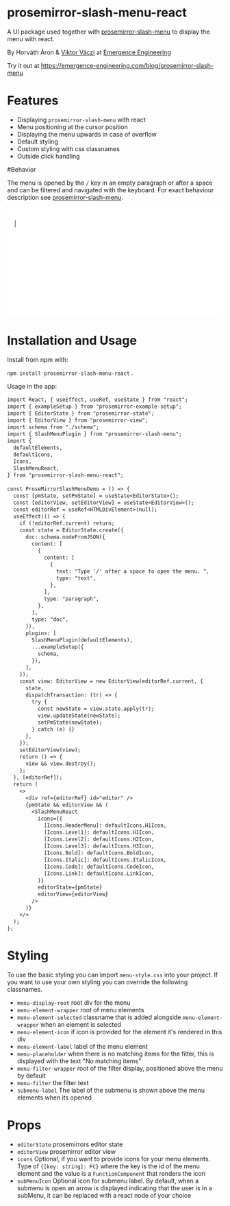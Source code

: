 # prosemirror-slash-menu-react

A UI package used together with [prosemirror-slash-menu](https://github.com/emergence-engineering/prosemirror-slash-menu) to display the menu with react.

By Horváth Áron & [Viktor Váczi](https://emergence-engineering.com/cv/viktor) at [Emergence Engineering](https://emergence-engineering.com/)

Try it out at <https://emergence-engineering.com/blog/prosemirror-slash-menu>

# Features

- Displaying `prosemirror-slash-menu` with react
- Menu positioning at the cursor position
- Displaying the menu upwards in case of overflow
- Default styling
- Custom styling with css classnames
- Outside click handling

#Behavior

The menu is opened by the `/` key in an empty paragraph or after a space and can be filtered and navigated with the keyboard.
For exact behaviour description see [prosemirror-slash-menu](https://github.com/emergence-engineering/prosemirror-slash-menu).

![alt text](https://github.com/emergence-engineering/prosemirror-slash-menu-react/blob/main/public/prosemirror-slash-menu.gif?raw=true)



# Installation and Usage
Install from npm with:

`npm install prosemirror-slash-menu-react` .

Usage in the app:

```tsx
import React, { useEffect, useRef, useState } from "react";
import { exampleSetup } from "prosemirror-example-setup";
import { EditorState } from "prosemirror-state";
import { EditorView } from "prosemirror-view";
import schema from "./schema";
import { SlashMenuPlugin } from "prosemirror-slash-menu";
import {
  defaultElements,
  defaultIcons,
  Icons,
  SlashMenuReact,
} from "prosemirror-slash-menu-react";

const ProseMirrorSlashMenuDemo = () => {
  const [pmState, setPmState] = useState<EditorState>();
  const [editorView, setEditorView] = useState<EditorView>();
  const editorRef = useRef<HTMLDivElement>(null);
  useEffect(() => {
    if (!editorRef.current) return;
    const state = EditorState.create({
      doc: schema.nodeFromJSON({
        content: [
          {
            content: [
              {
                text: "Type '/' after a space to open the menu. ",
                type: "text",
              },
            ],
            type: "paragraph",
          },
        ],
        type: "doc",
      }),
      plugins: [
        SlashMenuPlugin(defaultElements),
        ...exampleSetup({
          schema,
        }),
      ],
    });
    const view: EditorView = new EditorView(editorRef.current, {
      state,
      dispatchTransaction: (tr) => {
        try {
          const newState = view.state.apply(tr);
          view.updateState(newState);
          setPmState(newState);
        } catch (e) {}
      },
    });
    setEditorView(view);
    return () => {
      view && view.destroy();
    };
  }, [editorRef]);
  return (
    <>
      <div ref={editorRef} id="editor" />
      {pmState && editorView && (
        <SlashMenuReact
          icons={{
            [Icons.HeaderMenu]: defaultIcons.H1Icon,
            [Icons.Level1]: defaultIcons.H1Icon,
            [Icons.Level2]: defaultIcons.H2Icon,
            [Icons.Level3]: defaultIcons.H3Icon,
            [Icons.Bold]: defaultIcons.BoldIcon,
            [Icons.Italic]: defaultIcons.ItalicIcon,
            [Icons.Code]: defaultIcons.CodeIcon,
            [Icons.Link]: defaultIcons.LinkIcon,
          }}
          editorState={pmState}
          editorView={editorView}
        />
      )}
    </>
  );
};
```


# Styling 

To use the basic styling you can import `menu-style.css` into your project. If you want to use your own styling you can override the following classnames.

- `menu-display-root` root div for the menu
- `menu-element-wrapper` root of menu elements
- `menu-element-selected` classname that is added alongside `menu-element-wrapper` when an element is selected
- `menu-element-icon` if icon is provided for the element it's rendered in this div
- `menu-element-label` label of the menu element
- `menu-placeholder` when there is no matching items for the filter, this is displayed with the text "No matching items"
- `menu-filter-wrapper` root of the filter display, positioned above the menu by default
- `menu-filter` the filter text 
- `submenu-label` The label of the submenu is shown above the menu elements when its opened

# Props 

- `editorState` prosemirrors editor state
- `editorView` prosemirror editor view
- `icons` Optional, if you want to provide icons for your menu elements. Type of `{[key: string]: FC}` where the key is the id of the menu element and the value is a `FunctionComponent` that renders the icon 
- `subMenuIcon` Optional icon for submenu label. By default, when a submenu is open an arrow is displayed indicating that the user is in a subMenu, it can be replaced with a react node of your choice